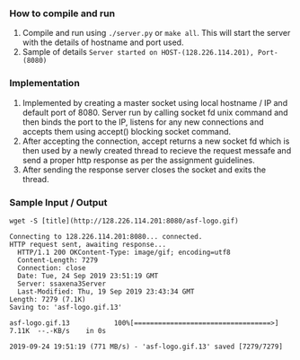 ### How to compile and run
1. Compile and run using `./server.py` or `make all`. This will start the server with the details of
   hostname and port used.
2. Sample of details `Server started on HOST-(128.226.114.201), Port-(8080)`

### Implementation
1. Implemented by creating a master socket using local hostname / IP and default port of 8080.
   Server run by calling socket fd unix command and then binds the port to the IP, listens for 
   any new connections and accepts them using accept() blocking socket command.
2. After accepting the connection, accept returns a new socket fd which is then used by a newly created    thread to recieve the request messafe and send a proper http response as per the assignment   guidelines.
3. After sending the response server closes the socket and exits the thread.

### Sample Input / Output
`wget -S [title](http://128.226.114.201:8080/asf-logo.gif)`
```--2019-09-24 19:51:19--  http://128.226.114.201:8080/asf-logo.gif
Connecting to 128.226.114.201:8080... connected.
HTTP request sent, awaiting response...
  HTTP/1.1 200 OKContent-Type: image/gif; encoding=utf8
  Content-Length: 7279
  Connection: close
  Date: Tue, 24 Sep 2019 23:51:19 GMT
  Server: ssaxena3Server
  Last-Modified: Thu, 19 Sep 2019 23:43:34 GMT
Length: 7279 (7.1K)
Saving to: 'asf-logo.gif.13'

asf-logo.gif.13           100%[==================================>]   7.11K  --.-KB/s    in 0s

2019-09-24 19:51:19 (771 MB/s) - 'asf-logo.gif.13' saved [7279/7279]
```